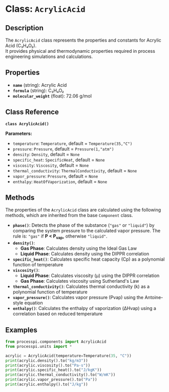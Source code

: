 # **Class: `AcrylicAcid`**

## **Description**

The `AcrylicAcid` class represents the properties and constants for Acrylic Acid (C₃H₄O₂).  
It provides physical and thermodynamic properties required in process engineering simulations and calculations.

## **Properties**

* **`name`** (string): Acrylic Acid  
* **`formula`** (string): C₃H₄O₂  
* **`molecular_weight`** (float): 72.06 g/mol  

## **Class Reference**

**`class AcrylicAcid()`**

**Parameters:**  
* `temperature`: `Temperature`, default = `Temperature(35,"C")`  
* `pressure`: `Pressure`, default = `Pressure(1,"atm")`  
* `density`: `Density`, default = `None`  
* `specific_heat`: `SpecificHeat`, default = `None`  
* `viscosity`: `Viscosity`, default = `None`  
* `thermal_conductivity`: `ThermalConductivity`, default = `None`  
* `vapor_pressure`: `Pressure`, default = `None`  
* `enthalpy`: `HeatOfVaporization`, default = `None`  

## **Methods**

The properties of the `AcrylicAcid` class are calculated using the following methods, which are inherited from the base `Component` class.

* **`phase()`**: Detects the phase of the substance (`"gas"` or `"liquid"`) by comparing the system pressure to the calculated vapor pressure. The rule is: `"gas"` if **P < P<sub>vap</sub>,​** otherwise `"liquid"`.  
* **`density()`**:  
    * **Gas Phase**: Calculates density using the Ideal Gas Law  
    * **Liquid Phase**: Calculates density using the DIPPR correlation  
* **`specific_heat()`**: Calculates specific heat capacity (Cp​) as a polynomial function of temperature  
* **`viscosity()`**:  
    * **Liquid Phase**: Calculates viscosity (μ) using the DIPPR correlation  
    * **Gas Phase**: Calculates viscosity using Sutherland's Law  
* **`thermal_conductivity()`**: Calculates thermal conductivity (k) as a polynomial function of temperature  
* **`vapor_pressure()`**: Calculates vapor pressure (Pvap​) using the Antoine-style equation  
* **`enthalpy()`**: Calculates the enthalpy of vaporization (ΔHvap​) using a correlation based on reduced temperature  

## **Examples**

```py
from processpi.components import AcrylicAcid
from processpi.units import *

acrylic = AcrylicAcid(temperature=Temperature(35, "C"))
print(acrylic.density().to("kg/m3"))
print(acrylic.viscosity().to("Pa·s"))
print(acrylic.specific_heat().to("J/kgK"))
print(acrylic.thermal_conductivity().to("W/mK"))
print(acrylic.vapor_pressure().to("Pa"))
print(acrylic.enthalpy().to("J/kg"))
```
